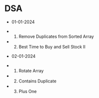 # DSA
 
- 01-01-2024
- 1) Remove Duplicates from Sorted Array
- 2) Best Time to Buy and Sell Stock II

- 02-01-2024
- 1) Rotate Array
- 2) Contains Duplicate
- 3) Plus One